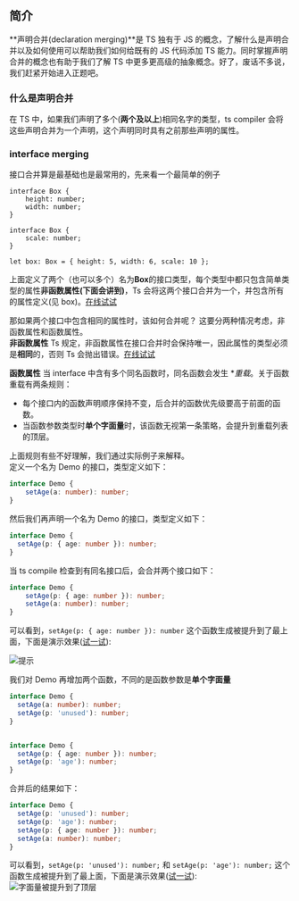 ## 简介

**声明合并(declaration merging)**是 TS 独有于 JS 的概念，了解什么是声明合并以及如何使用可以帮助我们如何给既有的 JS 代码添加 TS 能力。同时掌握声明合并的概念也有助于我们了解 TS 中更多更高级的抽象概念。好了，废话不多说，我们赶紧开始进入正题吧。

### 什么是声明合并

在 TS 中，如果我们声明了多个(**两个及以上**)相同名字的类型，ts compiler 会将这些声明合并为一个声明，这个声明同时具有之前那些声明的属性。

### interface merging

接口合并算是最基础也是最常用的，先来看一个最简单的例子

```tsx
interface Box {
    height: number;
    width: number;
}

interface Box {
    scale: number;
}

let box: Box = { height: 5, width: 6, scale: 10 };
```

上面定义了两个（也可以多个）名为**Box**的接口类型，每个类型中都只包含简单类型的属性**非函数属性(下面会讲到)**，Ts 会将这两个接口合并为一个，并包含所有的属性定义(见 box)。[在线试试](https://www.typescriptlang.org/play?#code/JYOwLgpgTgZghgYwgAgEIHsAeyDeAoZQ5ACwmAHNiwAuZEAVwFsAjaAbgKIHdgATMYrQYt2eAL548oSLEQoM2fEWQBnBHAA2EIU1ZQOEvFrDJmWWguQBeXCTKUayAKwAaZD36DkANjdrN2sgAjAAMyGJsQA)

那如果两个接口中包含相同的属性时，该如何合并呢？
这要分两种情况考虑，非函数属性和函数属性。  
**非函数属性**
Ts 规定，非函数属性在接口合并时会保持唯一，因此属性的类型必须是**相同**的，否则 Ts 会抛出错误。[在线试试](https://www.typescriptlang.org/play?#code/JYOwLgpgTgZghgYwgAgEIHsAeyDeAoZQ5ACwmAHNiwAuZEAVwFsAjaAbgKIHdgATMYrQYt2eAL548oSLEQoM2fEWQBnBHAA2EIU1ZQOEvFrDJmWWguQBeXCTKUayAKwAaZD36DkANjdrN2sgAjAAMyGJsQA)

**函数属性**
当 interface 中含有多个同名函数时，同名函数会发生 **重载*。关于函数重载有两条规则：

- 每个接口内的函数声明顺序保持不变，后合并的函数优先级要高于前面的函数。
- 当函数参数类型时**单个字面量**时，该函数无视第一条策略，会提升到重载列表的顶层。 
  
上面规则有些不好理解，我们通过实际例子来解释。  
定义一个名为 Demo 的接口，类型定义如下：    
```ts
interface Demo {
    setAge(a: number): number;
}
```
然后我们再声明一个名为 Demo 的接口，类型定义如下：  
```ts
interface Demo {
  setAge(p: { age: number }): number;
}
```
当 ts compile 检查到有同名接口后，会合并两个接口如下：  
```ts
interface Demo {
    setAge(p: { age: number }): number;
    setAge(a: number): number;
}
```
可以看到，`setAge(p: { age: number }): number` 这个函数生成被提升到了最上面，下面是演示效果([试一试](https://www.typescriptlang.org/play?ts=4.8.4#code/JYOwLgpgTgZghgYwgAgCIQLYHtkG8BQyyAzhGAIIDmEAFHAFzIgCuGARtAJSMvvQDc+AL75RoSLEQp02PIRJkqtAA6NcyONR6sOUZEO5MdA+QHpTCitRqrkAck0Q7h3rsEjRCLCGJhkAE0YZHABeOSJSKxU4KDgMTnCiZGAYZBowAE9lCCxU5Ri45BDi+1doZ0Sk5CgyZigQZHzYjEEqkSqUtMzs3MaCjCKSu18oUEoKgiqiGrA6hoAmVqT2pJm5vuaAOkclkQ9-TcilGk58IA)): 

![提示](../assets/declaration_merging/function_merge.png)   

我们对 Demo 再增加两个函数，不同的是函数参数是**单个字面量**    
```ts
interface Demo {
  setAge(a: number): number;
  setAge(p: 'unused'): number;
}


interface Demo {
  setAge(p: { age: number }): number;
  setAge(p: 'age'): number;
}
```
合并后的结果如下：  
```ts
interface Demo {
  setAge(p: 'unused'): number;
  setAge(p: 'age'): number;
  setAge(p: { age: number }): number;
  setAge(a: number): number;
}
```
可以看到，`setAge(p: 'unused'): number;` 和 `setAge(p: 'age'): number;` 这个函数生成被提升到了最上面，下面是演示效果([试一试](https://www.typescriptlang.org/play?ts=4.8.4&ssl=10&ssc=2&pln=1&pc=1#code/JYOwLgpgTgZghgYwgAgCIQLYHtkG8BQyyAzhGAIIDmEAFHAFzIgCuGARtAJSMvvQDchEmSq0ADowDkzFqQAmk7k1YcoggL74toSLEQp02PENIVqNCXmRxqPFdGTqlvVYKKnRFqTYiK7fNXxNLQQsEGIwZDlGQxwAXmN3EXMxOCg4DE5EomRgGGQaMABPMQgsfNT0jGQ42uRJF2hFbJzkKDJmKBBkSoy3HM1WvILi0vKetIyauskIqFBKZoJWonawTu6AJn6iQZy1jYmqgDoffs1guWOPc058IA)):    
![字面量被提升到了顶层](../assets/declaration_merging/string_literal.png)  

